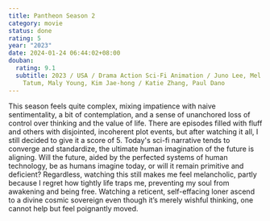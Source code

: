 ```yaml
---
title: Pantheon Season 2
category: movie
status: done
rating: 5
year: "2023"
date: 2024-01-24 06:44:02+08:00
douban:
  rating: 9.1
  subtitle: 2023 / USA / Drama Action Sci-Fi Animation / Juno Lee, Mel Zui, Ed
    Tatum, Maly Young, Kim Jae-hong / Katie Zhang, Paul Dano
---
```


This season feels quite complex, mixing impatience with naive sentimentality, a bit of contemplation, and a sense of unanchored loss of control over thinking and the value of life. There are episodes filled with fluff and others with disjointed, incoherent plot events, but after watching it all, I still decided to give it a score of 5. Today's sci-fi narrative tends to converge and standardize, the ultimate human imagination of the future is aligning. Will the future, aided by the perfected systems of human technology, be as humans imagine today, or will it remain primitive and deficient? Regardless, watching this still makes me feel melancholic, partly because I regret how tightly life traps me, preventing my soul from awakening and being free. Watching a reticent, self-effacing loner ascend to a divine cosmic sovereign even though it’s merely wishful thinking, one cannot help but feel poignantly moved.
